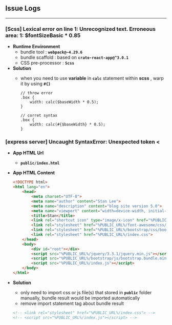 ## Issue Logs

-----

### [Scss] Lexical error on line 1: Unrecognized text. Erroneous area: 1: $fontSizeBasic * 0.85
+   **Runtime Environment**
    +   bundle tool : **`webpack@~4.29.6`**
    +   bundle scaffold : based on **`crate-react-app@^3.0.1`**
    +   CSS pre-processor : **`Scss`**
+   **Solution**
    +   when you need to use **variable** in **`calc`** statement within **scss** , warp it by using **`#{}`**

        ```stylesheet
        // throw error
        .box {
            width: calc($baseWidth * 0.5);
        }

        // corret syntax
        .box {
            width: calc(#{$baseWidth} * 0.5);
        }
        ```

### [express server] Uncaught SyntaxError: Unexpected token <
+   **App HTML Url**
    +   **`public/index.html`**
+   **App HTML Content**
    ```html
    <!DOCTYPE html>
    <html lang="en">
        <head>
            <meta charset="UTF-8">
            <meta name="author" content="Stan Lee">
            <meta name="description" content="blog site version 5.0">
            <meta name="viewport" content="width=device-width, initial-scale=1.0">
            <title>Stan</title>
            <link rel="shortcut icon" type="image/x-icon" href="%PUBLIC_URL%/favicon.ico">
            <link rel="stylesheet" href="%PUBLIC_URL%/font-awesome/css/font-awesome.min.css">
            <link rel="stylesheet" href="%PUBLIC_URL%/bootstrap/css/bootstrap.min.css">
            <link rel="stylesheet" href="%PUBLIC_URL%/index.css">
        </head>
        <body>
            <div id="root"></div>
            <script src="%PUBLIC_URL%/jquery/3.3.1/jquery.min.js"></script>
            <script src="%PUBLIC_URL%/bootstrap/js/bootstrap.bundle.min.js"></script>
            <script src="%PUBLIC_URL%/index.js"></script>
        </body>
    </html>
    ```

+   **Solution**
    +   only need to import css or js file(s) that stored in **`public`** folder manually, bundle result would be imported automatically
    +   remove import statement tag about bundle result
    ```html
    <!-- <link rel="stylesheet" href="%PUBLIC_URL%/index.css"> -->
    <!-- <script src="%PUBLIC_URL%/index.js"></script> -->
    ```